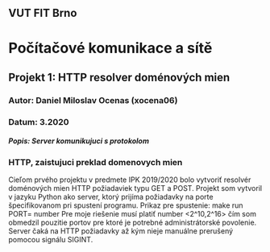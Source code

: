 ##	VUT FIT Brno							
#	Počítačové komunikace a sítě			
##	Projekt 1: HTTP resolver doménových mien
###	Autor: Daniel Miloslav Ocenas (xocena06)
###	Datum: 3.2020							
#####	Popis: Server komunikujuci s protokolom
###	HTTP, zaistujuci preklad domenovych mien

Cieľom prvého projektu v predmete IPK 2019/2020 bolo vytvoriť resolvér doménových mien HTTP požiadaviek typu GET a POST. Projekt som vytvoril v jazyku Python ako server, ktorý prijíma požiadavky na porte špecifikovanom pri spustení programu. 
Prikaz pre spustenie:
make run PORT= number
Pre moje riešenie musí platiť number <2^10,2^16> čím som obmedzil pouzitie portov pre ktoré je potrebné administrátorské povolenie. 
Server čaká na HTTP požiadavky až kým nieje manuálne prerušený pomocou signálu SIGINT.
